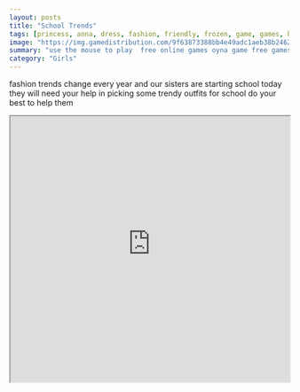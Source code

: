 ```yaml
---
layout: posts
title: "School Trends"
tags: [princess, anna, dress, fashion, friendly, frozen, game, games, html5, mobile, princess, school, schoolgirl, free, online, games, oyna, game, free, games, play, play, games]
image: "https://img.gamedistribution.com/9f63873388bb4e49adc1aeb38b246272.jpg"
summary: "use the mouse to play  free online games oyna game free games play play games"
category: "Girls"
---
```


fashion trends change every year and our sisters are starting school today they will need your help in picking some trendy outfits for school do your best to help them

<iframe width="100%" height="480px;" src="https://html5.gamedistribution.com/9f63873388bb4e49adc1aeb38b246272/"></iframe>